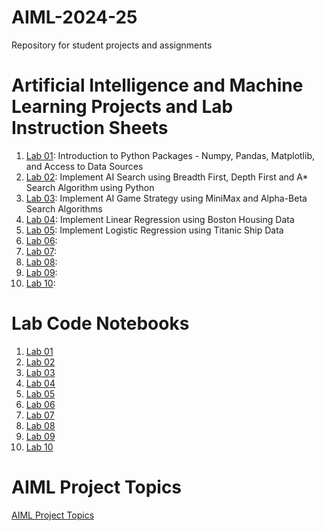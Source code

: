 # AIML-2024-25
Repository for student projects and assignments
# Artificial Intelligence and Machine Learning Projects and Lab Instruction Sheets
1. [Lab 01](https://github.com/kirankumareranki/AIML-2023/blob/main/AIML_A1.pdf): Introduction to Python Packages - Numpy, Pandas, Matplotlib, and Access to Data Sources
1. [Lab 02](https://github.com/kirankumareranki/AIML-2023/blob/main/AIML_A2.pdf): Implement AI Search using Breadth First, Depth First and A* Search Algorithm using Python
1. [Lab 03](https://github.com/kirankumareranki/AIML-2023/blob/main/AIML_A3.pdf): Implement AI Game Strategy using MiniMax and Alpha-Beta Search Algorithms
1. [Lab 04](https://github.com/kirankumareranki/AIML-2023/blob/main/AIML_A4.pdf): Implement Linear Regression using Boston Housing Data
1. [Lab 05](https://github.com/kirankumareranki/AIML-2023/blob/main/AIML_A5.pdf): Implement Logistic Regression using Titanic Ship Data
1. [Lab 06](https://github.com/kirankumareranki/AIML-2023/blob/main/AIML_A6.pdf):
1. [Lab 07](https://github.com/kirankumareranki/AIML-2023/blob/main/AIML_A7.pdf):
1. [Lab 08](https://github.com/kirankumareranki/AIML-2023/blob/main/AIML_A8.pdf):
2. [Lab 09](https://github.com/kirankumareranki/AIML-2023/blob/main/AIML_A9.pdf):
3. [Lab 10](https://github.com/kirankumareranki/AIML-2023/blob/main/AIML_A10.pdf):


# Lab Code Notebooks
1. [Lab 01](https://github.com/kirankumareranki/AIML-2023/blob/main/Lab01-AIML.ipynb)
2. [Lab 02](https://github.com/kirankumareranki/AIML-2023/blob/main/Lab02-AIML.ipynb)
3. [Lab 03](https://github.com/kirankumareranki/AIML-2023/blob/main/Lab03-AIML.ipynb)
4. [Lab 04](https://github.com/kirankumareranki/AIML-2023/blob/main/Lab04-AIML.ipynb)
5. [Lab 05](https://github.com/kirankumareranki/AIML-2023/blob/main/Lab05-AIML.ipynb)
6. [Lab 06](https://github.com/kirankumareranki/AIML-2023/blob/main/Lab06-AIML.ipynb)
7. [Lab 07](https://github.com/kirankumareranki/AIML-2023/blob/main/Lab07-AIML.ipynb)
8. [Lab 08](https://github.com/kirankumareranki/AIML-2023/blob/main/Lab08-AIML.ipynb)
9. [Lab 09](https://github.com/kirankumareranki/AIML-2023/blob/main/Lab09-AIML.ipynb)
10. [Lab 10](https://github.com/kirankumareranki/AIML-2023/blob/main/Lab10-AIML.ipynb)
    
# AIML Project Topics 
[AIML Project Topics](https://github.com/kirankumareranki/AIML-2023/blob/main/projects.html)
